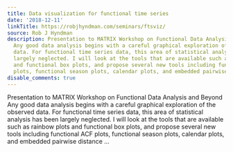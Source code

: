 ```yaml
---
title: Data visualization for functional time series
date: '2018-12-11'
linkTitle: https://robjhyndman.com/seminars/ftsviz/
source: Rob J Hyndman
description: Presentation to MATRIX Workshop on Functional Data Analysis and Beyond
  Any good data analysis begins with a careful graphical exploration of the observed
  data. For functional time series data, this area of statistical analysis has been
  largely neglected. I will look at the tools that are available such as rainbow plots
  and functional box plots, and propose several new tools including functional ACF
  plots, functional season plots, calendar plots, and embedded pairwise distance ...
disable_comments: true
---
```

Presentation to MATRIX Workshop on Functional Data Analysis and Beyond Any good data analysis begins with a careful graphical exploration of the observed data. For functional time series data, this area of statistical analysis has been largely neglected. I will look at the tools that are available such as rainbow plots and functional box plots, and propose several new tools including functional ACF plots, functional season plots, calendar plots, and embedded pairwise distance ...